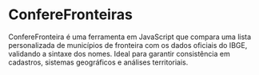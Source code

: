 # ConfereFronteiras
ConfereFronteira é uma ferramenta em JavaScript que compara uma lista personalizada de municípios de fronteira com os dados oficiais do IBGE, validando a sintaxe dos nomes. Ideal para garantir consistência em cadastros, sistemas geográficos e análises territoriais.
